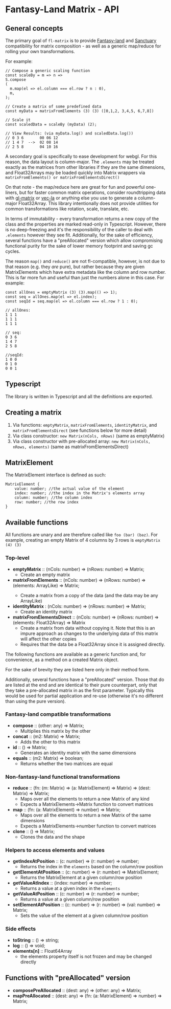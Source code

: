 # Fantasy-Land Matrix - API

## General concepts

The primary goal of `fl-matrix` is to provide [Fantasy-land](https://github.com/fantasyland/fantasy-land) and [Sanctuary](https://sanctuary.js.org/) compatibility for matrix composition - as well as a generic map/reduce for rolling your own transformations.

For example:
```
// Compose a generic scaling function
const scaleBy = m => n => 
S.compose
(
  m.map(el => el.column === el.row ? n : 0),
  m,
);

// Create a matrix of some predefined data
const myData = matrixFromElements (3) (3) ([0,1,2, 3,4,5, 6,7,8])

// Scale it
const scaledData = scaleBy (myData) (2);

// View Results: (via myData.log() and scaledData.log())
// 0 3 6       00 06 12
// 1 4 7  -->  02 08 14
// 2 5 8       04 10 16

```

A secondary goal is specifically to ease development for webgl. For this reason, the data layout is column-major. The `.elements` may be treated exactly as the matrices from other libraries if they are the same dimensions, and Float32Arrays may be loaded quickly into Matrix wrappers via `matrixFromElements() or matrixFromElementsDirect()`

On that note - the map/reduce here are great for fun and powerful one-liners, but for faster common matrix operations, consider roundtripping data with [gl-matrix](http://glmatrix.net/) or [vec-la](https://github.com/francisrstokes/vec-la) or anything else you use to generate a column-major Float32Array. This library intentionally does not provide utilities for common transformations like rotation, scale, translate, etc.

In terms of immutability - every transformation returns a new copy of the class and the properties are marked read-only in Typescript. However, there is no deep-freezing and it's the responsibility of the caller to deal with `.elements` however they see fit. Additionally, for the sake of efficiency, several functions have a "preAllocated" version which allow compromising functional purity for the sake of lower memory footprint and saving gc cycles.

The reason `map()` and `reduce()` are not fl-compatible, however, is not due to that reason (e.g. they _are_ pure), but rather because they are given MatrixElements which have extra metadata like the column and row number. This is far more fun and useful than just the numbers alone in this case. For example:

```
const allOnes = emptyMatrix (3) (3).map(() => 1);
const seq = allOnes.map(el => el.index);
const seqId = seq.map(el => el.column === el.row ? 1 : 0);

// allOnes:
1 1 1
1 1 1
1 1 1

// seq:
0 3 6
1 4 7
2 5 8

//seqId:
1 0 0
0 1 0
0 0 1
```


## Typescript

The library is written in Typescript and all the definitions are exported.

## Creating a matrix

1. Via functions: `emptyMatrix`, `matrixFromElements`, `identityMatrix`, and `matrixFromElementsDirect` (see functions below for more detail)
2. Via class constructor: `new Matrix(nCols, nRows)` (same as emptyMatrix)
3. Via class constructor with pre-allocated array: `new Matrix(nCols, nRows, elements)` (same as matrixFromElementsDirect)

## MatrixElement

The MatrixElement interface is defined as such:
```
MatrixElement {
    value: number; //the actual value of the element
    index: number; //the index in the Matrix's elements array
    column: number; //the column index
    row: number; //the row index
}
```

## Available functions

All functions are unary and are therefore called like `foo (bar) (baz)`. For example, creating an empty Matrix of 4 columns by 3 rows is `emptyMatrix (4) (3)`

### Top-level
* **emptyMatrix** :: (nCols: number) => (nRows: number) => Matrix;
  * Create an empty matrix
* **matrixFromElements** :: (nCols: number) => (nRows: number) => (elements: ArrayLike<number>) => Matrix;
  * Create a matrix from a copy of the data (and the data may be any ArrayLike<number>)
* **identityMatrix** : (nCols: number) => (nRows: number) => Matrix;
  * Create an identity matrix
* **matrixFromElementsDirect** :: (nCols: number) => (nRows: number) => (elements: Float32Array) => Matrix
  * Create a matrix from data without copying it. Note that this is an impure approach as changes to the underlying data of this matrix will affect the other copies
  * Requires that the data be a Float32Array since it is assigned directly.

The following functions are available as a generic function and, for convenience, as a method on a created Matrix object.

For the sake of brevity they are listed here only in their method form.

Additionally, several functions have a "preAllocated" version. Those that do are listed at the end and are identical to their pure counterpart, only that they take a pre-allocated matrix in as the first parameter. Typically this would be used for partial application and re-use (otherwise it's no different than using the pure version).

### Fantasy-land compatible transformations
* **compose** :: (other: any) => Matrix;
  * Multiplies this matrix by the other
* **concat** :: (m2: Matrix) => Matrix;
  * Adds the other to this matrix
* **id** :: () => Matrix;
  * Generates an identity matrix with the same dimensions
* **equals** :: (m2: Matrix) => boolean;
  * Returns whether the two matrices are equal

### Non-fantasy-land functional transformations
* **reduce** :: (fn: (m: Matrix) => (a: MatrixElement) => Matrix) => (dest: Matrix) => Matrix;
  * Maps over all the elements to return a new Matrix of any kind
  * Expects a MatrixElements->Matrix function to convert matrices
* **map** :: (fn: (a: MatrixElement) => number) => Matrix;
  * Maps over all the elements to return a new Matrix of the same dimensions
  * Expects a MatrixElements->number function to convert matrices
* **clone** :: () => Matrix;
  * Clones the data and the shape

### Helpers to access elements and values
* **getIndexAtPosition** :: (c: number) => (r: number) => number;
  * Returns the index in the `elements` based on the column/row position
* **getElementAtPosition** :: (c: number) => (r: number) => MatrixElement;
  * Returns the MatrixElement at a given column/row position
* **getValueAtIndex** :: (index: number) => number;
  * Returns a value at a given index in the `elements`
* **getValueAtPosition** :: (c: number) => (r: number) => number;
  * Returns a value at a given column/row position
* **setElementAtPosition** :: (c: number) => (r: number) => (val: number) => Matrix;
  * Sets the value of the element at a given column/row position

### Side effects
* **toString** :: () => string;
* **log** :: () => void;
* **elements[n]** :: Float64Array
  * the elements property itself is not frozen and may be changed directly

## Functions with "preAllocated" version
* **composePreAllocated** :: (dest: any) => (other: any) => Matrix;
* **mapPreAllocated** :: (dest: any) => (fn: (a: MatrixElement) => number) => Matrix;
